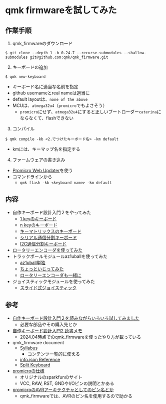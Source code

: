# qmk firmwareを試してみた

## 作業手順
1. qmk_firmwareのダウンロード
```
$ git clone --depth 1 -b 0.24.7 --recurse-submodules --shallow-submodules git@github.com:qmk/qmk_firmware.git
```

2. キーボードの追加
```
$ qmk new-keyboard
```
- キーボード名に適当な名前を指定
- github usernameとreal nameは適当に
- default layoutは、`none of the above`
- MCUは、`atmega32u4`（`promicro`でもよさそう）
    - `promicro`にせず、`atmega32u4`にすると正しいブートローダー`caterina`にならなくて、flashできない

3. コンパイル
```
$ qmk compile -kb <2.でつけたキーボード名> -km default
```
- kmには、キーマップ名を指定する

4. ファームウェアの書き込み
- [Promicro Web Updater](https://sekigon-gonnoc.github.io/promicro-web-updater/index.html)を使う
- コマンドラインから
    - `qmk flash -kb <keyboard name> -km default`

## 内容
- 自作キーボード設計入門２をやってみた
    - [1 keyのキーボード](./k2_1key)
    - [n keyのキーボード](./k2_nkeys)
    - [キーマトリックスのキーボード](./k2_matrix)
    - [シリアル通信分割キーボード](./k2_serial)
    - [I2C通信分割キーボード](./k2_i2c)
- [ロータリーエンコーダを使ってみた](./rotary)
- トラックボールモジュールaz1uballを使ってみた
    - [az1uball単独](./az1uball)
    - [ちょっといじってみた](./az1uball_custom)
    - [ロータリーエンコーダも一緒に](./az1uball_rotary)
- ジョイスティックモジュールを使ってみた
    - [スライド式ジョイスティック](./joystick_slide)

## 参考
- [自作キーボード設計入門２を読みながらいろいろ試してみました](https://www.eisbahn.jp/yoichiro/2020/10/self_made_keyboard_design_book_2.html)
    - 必要な部品やその購入先とか
- [自作キーボード設計入門2 読書メモ](https://zenn.dev/goropikari/scraps/f973aceaa5cf37)
    - 2024.04時点でのqmk_firmwareを使ったやり方が載っている
- qmk_firmware document
    - [Syllabus](https://docs.qmk.fm/#/syllabus)
        - コンテンツ一覧的に使える
    - [info.json Reference](https://docs.qmk.fm/#/reference_info_json)
    - [Split Keyboard](https://docs.qmk.fm/#/feature_split_keyboard)
- [promicroの仕様](https://learn.sparkfun.com/tutorials/pro-micro--fio-v3-hookup-guide/hardware-overview-pro-micro)
    - オリジナルのsparkfunのサイト
    - VCC, RAW, RST, GNDやI/Oピンの説明とかある
- [promicroのAVRアーキテクチャとしてのピン名とか](https://golem.hu/article/pro-micro-pinout/)
    - qmk_firmwareでは、AVRのピン名を使用するので助かる
